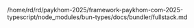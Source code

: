 /home/rd/rd/paykhom-2025/framework-paykhom-com-2025-typescript/node_modules/bun-types/docs/bundler/fullstack.md